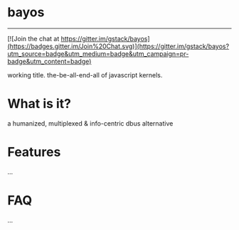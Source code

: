# bayos
------------------------------

[![Join the chat at https://gitter.im/gstack/bayos](https://badges.gitter.im/Join%20Chat.svg)](https://gitter.im/gstack/bayos?utm_source=badge&utm_medium=badge&utm_campaign=pr-badge&utm_content=badge)

working title. the-be-all-end-all of javascript kernels.

# What is it?  

a humanized, multiplexed & info-centric dbus alternative

# Features

...

# FAQ

...
